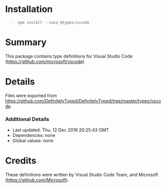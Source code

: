 # Installation
> `npm install --save @types/vscode`

# Summary
This package contains type definitions for Visual Studio Code (https://github.com/microsoft/vscode).

# Details
Files were exported from https://github.com/DefinitelyTyped/DefinitelyTyped/tree/master/types/vscode.

### Additional Details
 * Last updated: Thu, 12 Dec 2019 20:25:43 GMT
 * Dependencies: none
 * Global values: none

# Credits
These definitions were written by Visual Studio Code Team, and Microsoft (https://github.com/Microsoft).

